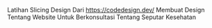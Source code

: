 Latihan Slicing Design Dari https://codedesign.dev/ Membuat Design Tentang Website Untuk Berkonsultasi Tentang Seputar Kesehatan
